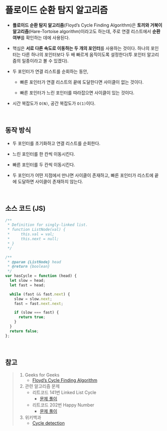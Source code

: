 # 플로이드 순환 탐지 알고리즘

- **플로이드 순환 탐지 알고리즘**(Floyd’s Cycle Finding Algorithm)은 **토끼와 거북이 알고리즘**(Hare-Tortoise algorithm)이라고도 하는데, 주로 연결 리스트에서 **순환 여부**를 확인하는 데에 사용된다.

- 핵심은 **서로 다른 속도로 이동하는 두 개의 포인터**를 사용하는 것이다. 하나의 포인터는 다른 하나의 포인터보다 두 배 빠르게 움직이도록 설정한다(투 포인터 알고리즘의 일종이라고 볼 수 있겠다).

- 두 포인터가 연결 리스트를 순회하는 동안,

  - 빠른 포인터가 연결 리스트의 끝에 도달한다면 사이클이 없는 것이다.

  - 빠른 포인터가 느린 포인터를 따라잡으면 사이클이 있는 것이다.

- 시간 복잡도가 `O(N)`, 공간 복잡도가 `O(1)`이다.

<br>

## 동작 방식

- 두 포인터를 초기화하고 연결 리스트를 순회한다.

- 느린 포인터를 한 칸씩 이동시킨다.

- 빠른 포인터를 두 칸씩 이동시킨다.

- 두 포인터가 어떤 지점에서 만나면 사이클이 존재하고, 빠른 포인터가 리스트에 끝에 도달하면 사이클이 존재하지 않는다.

<br>

## 소스 코드 (JS)

```js
/**
 * Definition for singly-linked list.
 * function ListNode(val) {
 *     this.val = val;
 *     this.next = null;
 * }
 */

/**
 * @param {ListNode} head
 * @return {boolean}
 */
var hasCycle = function (head) {
  let slow = head;
  let fast = head;

  while (fast && fast.next) {
    slow = slow.next;
    fast = fast.next.next;

    if (slow === fast) {
      return true;
    }
  }
  return false;
};
```

<br>

## 참고

> 1. Geeks for Geeks
>    - [Floyd’s Cycle Finding Algorithm](https://www.geeksforgeeks.org/floyds-cycle-finding-algorithm/)
> 2. 관련 알고리즘 문제
>    - 리트코드 141번 Linked List Cycle
>      - [문제 풀이](https://github.com/dawwson/algorithm/blob/main/leetcode/easy/141.%20Linked%20List%20Cycle.md)
>    - 리트코드 202번 Happy Number
>      - [문제 풀이](https://github.com/dawwson/algorithm/blob/main/leetcode/easy/202.%20Happy%20Number.md)
> 3. 위키백과
>    - [Cycle detection](https://en.wikipedia.org/wiki/Cycle_detection)
